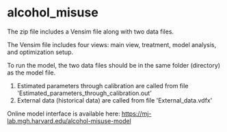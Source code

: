 # alcohol_misuse

The zip file includes a Vensim file along with two data files. 

The Vensim file includes four views: main view, treatment, model analysis, and optimization setup.

To run the model, the two data files should be in the same folder (directory) as the model file.
1) Estimated parameters through calibration are called from file 'Estimated_parameters_through_calibration.out'
2) External data (historical data) are called from file 'External_data.vdfx'
  
  
  Online model interface is available here: https://mj-lab.mgh.harvard.edu/alcohol-misuse-model
